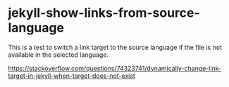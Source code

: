 # jekyll-show-links-from-source-language

This is a test to switch a link target to the source language if the file is not available in the selected language.

https://stackoverflow.com/questions/74323741/dynamically-change-link-target-in-jekyll-when-target-does-not-exist
